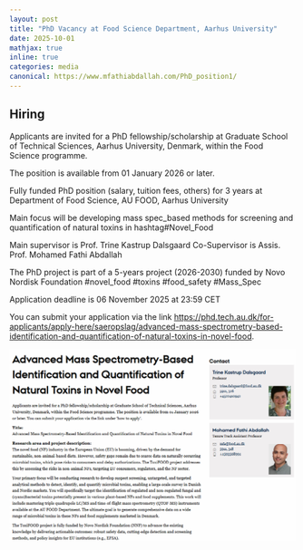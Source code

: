 ```yaml
---
layout: post
title: "PhD Vacancy at Food Science Department, Aarhus University"
date: 2025-10-01
mathjax: true
inline: true
categories: media
canonical: https://www.mfathiabdallah.com/PhD_position1/
---
```


<!-- Add canonical tag -->
<link rel="canonical" href="https://www.mfathiabdallah.com/PhD_position1/">

<!-- Metadata -->
<meta name="Career" content="PhD Vacancy at Food Science Department, Aarhus University">

<!-- Structured Data -->
<script type="application/ld+json">
{
  "@context": "http://schema.org",
  "@type": "Article",
  "headline": "PhD Vacancy at Food Science Department, Aarhus University",
  "datePublished": "2025-10-01",
  "Lecture": "PhD Vacancy at Food Science Department, Aarhus University",
  "mainEntityOfPage": {
    "@type": "WebPage",
    "@id": "https://www.mfathiabdallah.com/PhD_position1/"
  }
}
</script>

<!-- Page Content -->
## Hiring

<!-- Your content goes here -->
Applicants are invited for a PhD fellowship/scholarship at Graduate School of Technical Sciences, Aarhus University, Denmark, within the Food Science programme. 

The position is available from 01 January 2026 or later. 

Fully funded PhD position (salary, tuition fees, others) for 3 years at Department of Food Science, AU FOOD, Aarhus University

Main focus will be developing mass spec_based methods for screening and quantification of natural toxins in hashtag#Novel_Food

Main supervisor is Prof. Trine Kastrup Dalsgaard
Co-Supervisor is Assis. Prof. Mohamed Fathi Abdallah

The PhD project is part of a 5-years project (2026-2030) funded by Novo Nordisk Foundation
#novel_food #toxins #food_safety #Mass_Spec

Application deadline is 06 November 2025 at 23:59 CET

You can submit your application via the link  <a href="https://phd.tech.au.dk/for-applicants/apply-here/saeropslag/advanced-mass-spectrometry-based-identification-and-quantification-of-natural-toxins-in-novel-food" target="_blank" rel="noopener">https://phd.tech.au.dk/for-applicants/apply-here/saeropslag/advanced-mass-spectrometry-based-identification-and-quantification-of-natural-toxins-in-novel-food</a>.

<div id="myModal" class="modal">
  <span class="close" onclick="closeModal()">&times;</span>
  <img class="modal-content" id="img01">
</div>

<div class="image-container">
  <img class="Hiring" src="/images/PhD announce.png" alt="Hiring" onclick="openModal(this.src)">
</div>

<!-- JavaScript for modal functionality -->
<script>
// Open the modal
function openModal(imgSrc) {
  var modal = document.getElementById("myModal");
  var modalImg = document.getElementById("img021");
  modal.style.display = "block";
  modalImg.src = imgSrc;
}

// Close the modal
function closeModal() {
  var modal = document.getElementById("myModal");
  modal.style.display = "none";
}
</script>

<style>
/* Style the modal */
.modal {
  display: none; /* Hidden by default */
  position: fixed; /* Stay in place */
  z-index: 1; /* Sit on top */
  padding-top: 50px; /* Location of the box */
  left: 0;
  top: 0;
  width: 100%; /* Full width */
  height: 100%; /* Full height */
  overflow: auto; /* Enable scroll if needed */
  background-color: rgba(0,0,0,0.9); /* Black w/ opacity */
}

/* Modal Content (image) */
.modal-content {
  margin: auto;
  display: block;
  width: 80%;
  max-width: 700px;
}

/* Close Button */
.close {
  position: absolute;
  top: 15px;
  right: 35px;
  color: #fff;
  font-size: 40px;
  font-weight: bold;
  transition: 0.3s;
  cursor: pointer;
}

.close:hover,
.close:focus {
  color: #bbb;
  text-decoration: none;
}
</style>
